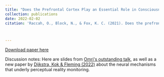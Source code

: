 ```yaml
---
title: "Does the Prefrontal Cortex Play an Essential Role in Consciousness? Insights from Intracranial Electrical Stimulation of the Human Brain."
collection: publications
date: 2022-02-02
citation: 'Raccah, O., Block, N., & Fox, K. C. (2021). Does the prefrontal cortex play an essential role in consciousness? Insights from intracranial electrical stimulation of the human brain. Journal of Neuroscience, 41(10), 2076-2087.'



---
```

[Download paper here](https://PBS-JHU-Journal-Club.github.io/files/omriblockfox.pdf)

Discussion notes: Here are slides from [Omri's outstanding talk](https://PBS-JHU-Journal-Club.github.io/files/JHU_PBSJC_Talk_RaccahBlockFox.pdf), as well as a new paper by [Dijkstra, Kok & Fleming (2022)](https://PBS-JHU-Journal-Club.github.io/files/DijkstraKokFleming2022.pdf) about the neural mechanisms that underly perceptual reality monitoring.


